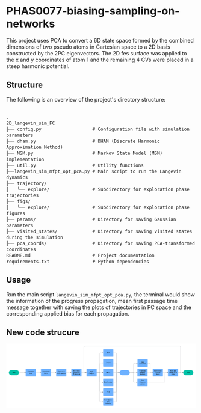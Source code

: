# PHAS0077-biasing-sampling-on-networks

This project uses PCA to convert a 6D state space formed by the combined dimensions of
two pseudo atoms in Cartesian space to a 2D basis constructed by the 2PC eigenvectors. The 2D fes surface was applied to the x and y coordinates of atom 1 and the remaining 4 CVs were placed in a steep harmonic potential.



## Structure

The following is an overview of the project's directory structure:

```plaintext

.
2D_langevin_sim_FC
├── config.py                   # Configuration file with simulation parameters
├── dham.py                     # DHAM (Discrete Harmonic Approximation Method) 
├── MSM.py                      # Markov State Model (MSM) implementation
├── util.py                     # Utility functions
├──langevin_sim_mfpt_opt_pca.py # Main script to run the Langevin dynamics
├── trajectory/                 
│   └── explore/                # Subdirectory for exploration phase trajectories
├── figs/                       
│   └── explore/                # Subdirectory for exploration phase figures 
├── params/                     # Directory for saving Gaussian parameters
├── visited_states/             # Directory for saving visited states during the simulation
├── pca_coords/                 # Directory for saving PCA-transformed coordinates
README.md                       # Project documentation
requirements.txt                # Python dependencies

```

## Usage

Run the main script `langevin_sim_mfpt_opt_pca.py`, the terminal would show the information of the progress propagation, mean first passage time message together with saving the plots of trajectories in PC space and the corresponding applied bias for each propagation.

## New code strucure

![New code Structure](./readme_img/Flowchart.png)